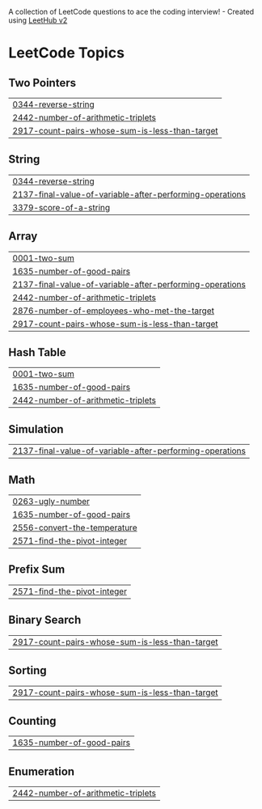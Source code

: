 A collection of LeetCode questions to ace the coding interview! - Created using [LeetHub v2](https://github.com/arunbhardwaj/LeetHub-2.0)
<!---LeetCode Topics Start-->
# LeetCode Topics
## Two Pointers
|  |
| ------- |
| [0344-reverse-string](https://github.com/quocvietpham185/LeetCode-Solutions/tree/master/0344-reverse-string) |
| [2442-number-of-arithmetic-triplets](https://github.com/quocvietpham185/LeetCode-Solutions/tree/master/2442-number-of-arithmetic-triplets) |
| [2917-count-pairs-whose-sum-is-less-than-target](https://github.com/quocvietpham185/LeetCode-Solutions/tree/master/2917-count-pairs-whose-sum-is-less-than-target) |
## String
|  |
| ------- |
| [0344-reverse-string](https://github.com/quocvietpham185/LeetCode-Solutions/tree/master/0344-reverse-string) |
| [2137-final-value-of-variable-after-performing-operations](https://github.com/quocvietpham185/LeetCode-Solutions/tree/master/2137-final-value-of-variable-after-performing-operations) |
| [3379-score-of-a-string](https://github.com/quocvietpham185/LeetCode-Solutions/tree/master/3379-score-of-a-string) |
## Array
|  |
| ------- |
| [0001-two-sum](https://github.com/quocvietpham185/LeetCode-Solutions/tree/master/0001-two-sum) |
| [1635-number-of-good-pairs](https://github.com/quocvietpham185/LeetCode-Solutions/tree/master/1635-number-of-good-pairs) |
| [2137-final-value-of-variable-after-performing-operations](https://github.com/quocvietpham185/LeetCode-Solutions/tree/master/2137-final-value-of-variable-after-performing-operations) |
| [2442-number-of-arithmetic-triplets](https://github.com/quocvietpham185/LeetCode-Solutions/tree/master/2442-number-of-arithmetic-triplets) |
| [2876-number-of-employees-who-met-the-target](https://github.com/quocvietpham185/LeetCode-Solutions/tree/master/2876-number-of-employees-who-met-the-target) |
| [2917-count-pairs-whose-sum-is-less-than-target](https://github.com/quocvietpham185/LeetCode-Solutions/tree/master/2917-count-pairs-whose-sum-is-less-than-target) |
## Hash Table
|  |
| ------- |
| [0001-two-sum](https://github.com/quocvietpham185/LeetCode-Solutions/tree/master/0001-two-sum) |
| [1635-number-of-good-pairs](https://github.com/quocvietpham185/LeetCode-Solutions/tree/master/1635-number-of-good-pairs) |
| [2442-number-of-arithmetic-triplets](https://github.com/quocvietpham185/LeetCode-Solutions/tree/master/2442-number-of-arithmetic-triplets) |
## Simulation
|  |
| ------- |
| [2137-final-value-of-variable-after-performing-operations](https://github.com/quocvietpham185/LeetCode-Solutions/tree/master/2137-final-value-of-variable-after-performing-operations) |
## Math
|  |
| ------- |
| [0263-ugly-number](https://github.com/quocvietpham185/LeetCode-Solutions/tree/master/0263-ugly-number) |
| [1635-number-of-good-pairs](https://github.com/quocvietpham185/LeetCode-Solutions/tree/master/1635-number-of-good-pairs) |
| [2556-convert-the-temperature](https://github.com/quocvietpham185/LeetCode-Solutions/tree/master/2556-convert-the-temperature) |
| [2571-find-the-pivot-integer](https://github.com/quocvietpham185/LeetCode-Solutions/tree/master/2571-find-the-pivot-integer) |
## Prefix Sum
|  |
| ------- |
| [2571-find-the-pivot-integer](https://github.com/quocvietpham185/LeetCode-Solutions/tree/master/2571-find-the-pivot-integer) |
## Binary Search
|  |
| ------- |
| [2917-count-pairs-whose-sum-is-less-than-target](https://github.com/quocvietpham185/LeetCode-Solutions/tree/master/2917-count-pairs-whose-sum-is-less-than-target) |
## Sorting
|  |
| ------- |
| [2917-count-pairs-whose-sum-is-less-than-target](https://github.com/quocvietpham185/LeetCode-Solutions/tree/master/2917-count-pairs-whose-sum-is-less-than-target) |
## Counting
|  |
| ------- |
| [1635-number-of-good-pairs](https://github.com/quocvietpham185/LeetCode-Solutions/tree/master/1635-number-of-good-pairs) |
## Enumeration
|  |
| ------- |
| [2442-number-of-arithmetic-triplets](https://github.com/quocvietpham185/LeetCode-Solutions/tree/master/2442-number-of-arithmetic-triplets) |
<!---LeetCode Topics End-->